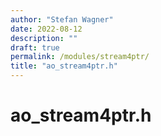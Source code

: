 ```yaml
---
author: "Stefan Wagner"
date: 2022-08-12
description: ""
draft: true
permalink: /modules/stream4ptr/
title: "ao_stream4ptr.h"
---
```


# ao_stream4ptr.h
